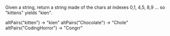 Given a string, return a string made of the chars at indexes 0,1, 4,5, 8,9 ... so "kittens" yields "kien".

altPairs("kitten") → "kien"
altPairs("Chocolate") → "Chole"
altPairs("CodingHorror") → "Congrr"